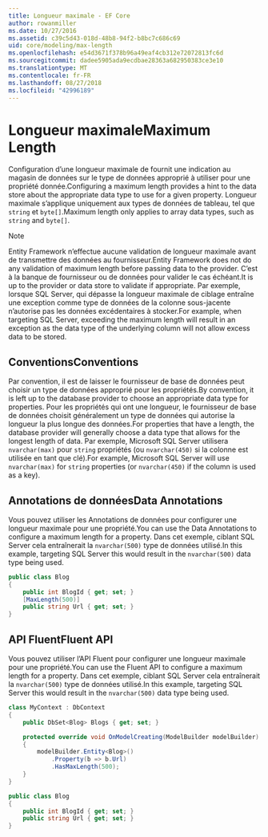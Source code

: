 ```yaml
---
title: Longueur maximale - EF Core
author: rowanmiller
ms.date: 10/27/2016
ms.assetid: c39c5d43-018d-48b8-94f2-b8bc7c686c69
uid: core/modeling/max-length
ms.openlocfilehash: e54d3671f378b96a49eaf4cb312e72072813fc6d
ms.sourcegitcommit: dadee5905ada9ecdbae28363a682950383ce3e10
ms.translationtype: MT
ms.contentlocale: fr-FR
ms.lasthandoff: 08/27/2018
ms.locfileid: "42996189"
---
```

# <a name="maximum-length"></a><span data-ttu-id="e693c-102">Longueur maximale</span><span class="sxs-lookup"><span data-stu-id="e693c-102">Maximum Length</span></span>

<span data-ttu-id="e693c-103">Configuration d’une longueur maximale de fournit une indication au magasin de données sur le type de données approprié à utiliser pour une propriété donnée.</span><span class="sxs-lookup"><span data-stu-id="e693c-103">Configuring a maximum length provides a hint to the data store about the appropriate data type to use for a given property.</span></span> <span data-ttu-id="e693c-104">Longueur maximale s’applique uniquement aux types de données de tableau, tel que `string` et `byte[]`.</span><span class="sxs-lookup"><span data-stu-id="e693c-104">Maximum length only applies to array data types, such as `string` and `byte[]`.</span></span>

> [!NOTE]  
> <span data-ttu-id="e693c-105">Entity Framework n’effectue aucune validation de longueur maximale avant de transmettre des données au fournisseur.</span><span class="sxs-lookup"><span data-stu-id="e693c-105">Entity Framework does not do any validation of maximum length before passing data to the provider.</span></span> <span data-ttu-id="e693c-106">C’est à la banque de fournisseur ou de données pour valider le cas échéant.</span><span class="sxs-lookup"><span data-stu-id="e693c-106">It is up to the provider or data store to validate if appropriate.</span></span> <span data-ttu-id="e693c-107">Par exemple, lorsque SQL Server, qui dépasse la longueur maximale de ciblage entraîne une exception comme type de données de la colonne sous-jacente n’autorise pas les données excédentaires à stocker.</span><span class="sxs-lookup"><span data-stu-id="e693c-107">For example, when targeting SQL Server, exceeding the maximum length will result in an exception as the data type of the underlying column will not allow excess data to be stored.</span></span>

## <a name="conventions"></a><span data-ttu-id="e693c-108">Conventions</span><span class="sxs-lookup"><span data-stu-id="e693c-108">Conventions</span></span>

<span data-ttu-id="e693c-109">Par convention, il est de laisser le fournisseur de base de données peut choisir un type de données approprié pour les propriétés.</span><span class="sxs-lookup"><span data-stu-id="e693c-109">By convention, it is left up to the database provider to choose an appropriate data type for properties.</span></span> <span data-ttu-id="e693c-110">Pour les propriétés qui ont une longueur, le fournisseur de base de données choisit généralement un type de données qui autorise la longueur la plus longue des données.</span><span class="sxs-lookup"><span data-stu-id="e693c-110">For properties that have a length, the database provider will generally choose a data type that allows for the longest length of data.</span></span> <span data-ttu-id="e693c-111">Par exemple, Microsoft SQL Server utilisera `nvarchar(max)` pour `string` propriétés (ou `nvarchar(450)` si la colonne est utilisée en tant que clé).</span><span class="sxs-lookup"><span data-stu-id="e693c-111">For example, Microsoft SQL Server will use `nvarchar(max)` for `string` properties (or `nvarchar(450)` if the column is used as a key).</span></span>

## <a name="data-annotations"></a><span data-ttu-id="e693c-112">Annotations de données</span><span class="sxs-lookup"><span data-stu-id="e693c-112">Data Annotations</span></span>

<span data-ttu-id="e693c-113">Vous pouvez utiliser les Annotations de données pour configurer une longueur maximale pour une propriété.</span><span class="sxs-lookup"><span data-stu-id="e693c-113">You can use the Data Annotations to configure a maximum length for a property.</span></span> <span data-ttu-id="e693c-114">Dans cet exemple, ciblant SQL Server cela entraînerait la `nvarchar(500)` type de données utilisé.</span><span class="sxs-lookup"><span data-stu-id="e693c-114">In this example, targeting SQL Server this would result in the `nvarchar(500)` data type being used.</span></span>

<!-- [!code-csharp[Main](samples/core/Modeling/DataAnnotations/Samples/MaxLength.cs?highlight=4)] -->
``` csharp
public class Blog
{
    public int BlogId { get; set; }
    [MaxLength(500)]
    public string Url { get; set; }
}
```

## <a name="fluent-api"></a><span data-ttu-id="e693c-115">API Fluent</span><span class="sxs-lookup"><span data-stu-id="e693c-115">Fluent API</span></span>

<span data-ttu-id="e693c-116">Vous pouvez utiliser l’API Fluent pour configurer une longueur maximale pour une propriété.</span><span class="sxs-lookup"><span data-stu-id="e693c-116">You can use the Fluent API to configure a maximum length for a property.</span></span> <span data-ttu-id="e693c-117">Dans cet exemple, ciblant SQL Server cela entraînerait la `nvarchar(500)` type de données utilisé.</span><span class="sxs-lookup"><span data-stu-id="e693c-117">In this example, targeting SQL Server this would result in the `nvarchar(500)` data type being used.</span></span>

<!-- [!code-csharp[Main](samples/core/Modeling/FluentAPI/Samples/MaxLength.cs?highlight=7,8,9)] -->
``` csharp
class MyContext : DbContext
{
    public DbSet<Blog> Blogs { get; set; }

    protected override void OnModelCreating(ModelBuilder modelBuilder)
    {
        modelBuilder.Entity<Blog>()
            .Property(b => b.Url)
            .HasMaxLength(500);
    }
}

public class Blog
{
    public int BlogId { get; set; }
    public string Url { get; set; }
}
```
